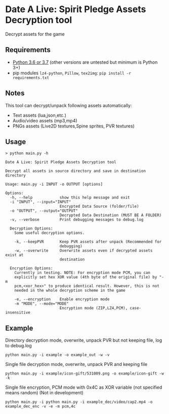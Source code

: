 # Date A Live: Spirit Pledge Assets Decryption tool

Decrypt assets for the game

## Requirements

- [Python 3.6 or 3.7](https://www.python.org/downloads/) (other versions are untested but minimum is Python 3+)
- pip modules `lz4-python`, `Pillow`, `tex2img`: `pip install -r requirements.txt`

## Notes

This tool can decrypt/unpack following assets automatically:
- Text assets (lua,json,etc.)
- Audio/video assets (mp3,mp4)
- PNGs assets (Live2D textures,Spine sprites, PVR textures)

## Usage

```
> python main.py -h

Date A Live: Spirit Pledge Assets Decryption tool

Decrypt all assets in source directory and save in destination directory

Usage: main.py -i INPUT -o OUTPUT [options]

Options:
  -h, --help            show this help message and exit
  -i "INPUT", --input="INPUT"
                        Encrypted Data Source (folder/file)
  -o "OUTPUT", --output="OUTPUT"
                        Decrypted Data Destination (MUST BE A FOLDER)
  -v, --verbose         Print debugging messages to debug.log

  Decryption Options:
    Some useful decryption options.

    -k, --keepPVR       Keep PVR assets after unpack (Recommended for
                        debugging)
    -w, --overwrite     Overwrite assets even if decrypted assets exist at
                        destination

  Encryption Options:
    Currently in testing. NOTE: For encryption mode PCM, you can
    explicitly set hex XOR value (4th byte of the original file) by "-m
    pcm,<xor_hex>" to produce identical result. However, this is not
    needed in the whole decryption scheme in the game

    -e, --encryption    Enable encryption mode
    -m "MODE", --mode="MODE"
                        Encryption mode (ZIP,LZ4,PCM), case-insensitive
```

## Example

Directory decryption mode, overwrite, unpack PVR but not keeping file, log to debug.log

```
python main.py -i example -o example_out -w -v
```

Single file decryption mode, overwrite, unpack PVR and keeping file

```
python main.py -i example/icon-gift/531009.png -o example/icon-gift -w -k
```

Single file encryption, PCM mode with 0x4C as XOR variable (not specified means random) (Not in development)

```
python main.py -i python main.py -i example_dec/video/cap2.mp4 -o example_dec_enc -v -e -m pcm,4c
```
